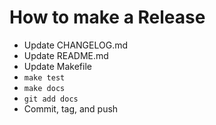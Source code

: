 # How to make a Release

- Update CHANGELOG.md
- Update README.md
- Update Makefile
- `make test`
- `make docs`
- `git add docs`
- Commit, tag, and push
